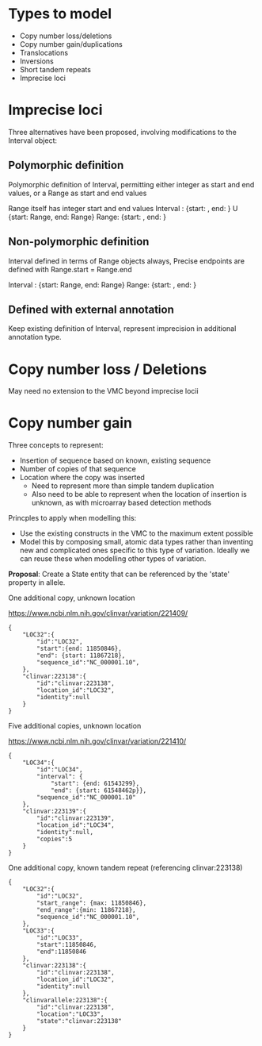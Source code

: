 # Types to model

* Copy number loss/deletions
* Copy number gain/duplications
* Translocations
* Inversions
* Short tandem repeats
* Imprecise loci

# Imprecise loci

Three alternatives have been proposed, involving modifications to the Interval object:

## Polymorphic definition

Polymorphic definition of Interval, permitting either integer as start and end values,
or a Range as start and end values

Range itself has integer start and end values
Interval : {start: <integer>, end: <integer> } U {start: Range, end: Range}
Range: {start: <integer>, end: <integer>}

## Non-polymorphic definition

Interval defined in terms of Range objects always,
Precise endpoints are defined with Range.start = Range.end

Interval : {start: Range, end: Range}
Range: {start: <integer>, end: <integer>}

## Defined with external annotation

Keep existing definition of Interval, represent imprecision in additional annotation type.


# Copy number loss / Deletions

May need no extension to the VMC beyond imprecise locii

# Copy number gain

Three concepts to represent:

* Insertion of sequence based on known, existing sequence
* Number of copies of that sequence
* Location where the copy was inserted
  * Need to represent more than simple tandem duplication
  * Also need to be able to represent when the location of insertion is unknown,
  as with microarray based detection methods
  
Princples to apply when modelling this:

* Use the existing constructs in the VMC to the maximum extent possible
* Model this by composing small, atomic data types rather than inventing new and complicated ones specific to this type of variation. Ideally we can reuse these when modelling other types of variation.

**Proposal**: Create a State entity that can be referenced by the 'state' property in allele.

One additional copy, unknown location

https://www.ncbi.nlm.nih.gov/clinvar/variation/221409/

```
{
    "LOC32":{
        "id":"LOC32",
        "start":{end: 11850846},
        "end": {start: 11867218},
        "sequence_id":"NC_000001.10",
    },
    "clinvar:223138":{
        "id":"clinvar:223138",
        "location_id":"LOC32",
        "identity":null
    }
}
```

Five additional copies, unknown location

https://www.ncbi.nlm.nih.gov/clinvar/variation/221410/

```
{
    "LOC34":{
        "id":"LOC34",
        "interval": {
            "start": {end: 61543299},
            "end": {start: 61548462p}},
        "sequence_id":"NC_000001.10"
    },
    "clinvar:223139":{
        "id":"clinvar:223139",
        "location_id":"LOC34",
        "identity":null,
        "copies":5
    }
}
```

One additional copy, known tandem repeat (referencing clinvar:223138)


```
{
    "LOC32":{
        "id":"LOC32",
        "start_range": {max: 11850846},
        "end_range":{min: 11867218},
        "sequence_id":"NC_000001.10",
    },
    "LOC33":{
        "id":"LOC33",
        "start":11850846,
        "end":11850846
    },
    "clinvar:223138":{
        "id":"clinvar:223138",
        "location_id":"LOC32",
        "identity":null
    },
    "clinvarallele:223138":{
        "id":"clinvar:223138",
        "location":"LOC33",
        "state":"clinvar:223138"
    }
}
```
